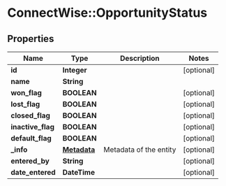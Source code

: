 # ConnectWise::OpportunityStatus

## Properties
Name | Type | Description | Notes
------------ | ------------- | ------------- | -------------
**id** | **Integer** |  | [optional] 
**name** | **String** |  | 
**won_flag** | **BOOLEAN** |  | [optional] 
**lost_flag** | **BOOLEAN** |  | [optional] 
**closed_flag** | **BOOLEAN** |  | [optional] 
**inactive_flag** | **BOOLEAN** |  | [optional] 
**default_flag** | **BOOLEAN** |  | [optional] 
**_info** | [**Metadata**](Metadata.md) | Metadata of the entity | [optional] 
**entered_by** | **String** |  | [optional] 
**date_entered** | **DateTime** |  | [optional] 


